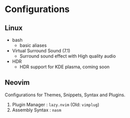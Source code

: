 # **Configurations**
## Linux
- bash
    - basic aliases
- Virtual Surround Sound (7.1)
    - Surround sound effect with High quality audio
- HDR
    - HDR support for KDE plasma, coming soon

## Neovim
Configurations for Themes, Snippets, Syntax and Plugins.
1. Plugin Manager   : `lazy.nvim` (Old: `vimplug`)
2. Assembly Syntax  : `nasm`

